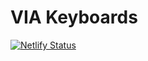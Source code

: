 # VIA Keyboards
[![Netlify Status](https://api.netlify.com/api/v1/badges/c9c613b9-00b3-44b4-8f64-3e50043581b0/deploy-status)](https://app.netlify.com/sites/romantic-turing-a7ff3a/deploys)
